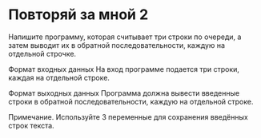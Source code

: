 # Повторяй за мной 2

Напишите программу, которая считывает три строки по очереди, а затем выводит их в обратной последовательности, 
каждую на отдельной строчке.

Формат входных данных
На вход программе подается три строки, каждая на отдельной строке.

Формат выходных данных
Программа должна вывести введенные строки в обратной последовательности, каждую на отдельной строке.

Примечание. Используйте 3 переменные для сохранения введённых строк текста.